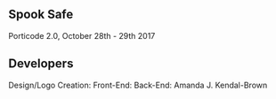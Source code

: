  ## Spook Safe
 
 Porticode 2.0, October 28th - 29th 2017
 
 
 
 ## Developers
 
 Design/Logo Creation: 
 Front-End:
 Back-End: Amanda J. Kendal-Brown
